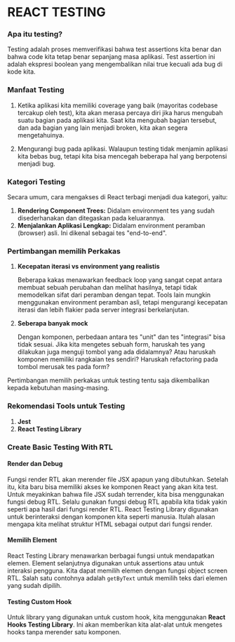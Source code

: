 # REACT TESTING

### Apa itu testing?

Testing adalah proses memverifikasi bahwa test assertions kita benar dan bahwa code kita tetap benar sepanjang masa aplikasi. Test assertion ini adalah ekspresi boolean yang mengembalikan nilai true kecuali ada bug di kode kita.

### Manfaat Testing

1. Ketika aplikasi kita memiliki coverage yang baik (mayoritas codebase tercakup oleh test), kita akan merasa percaya diri jika harus mengubah suatu bagian pada aplikasi kita. Saat kita mengubah bagian tersebut, dan ada bagian yang lain menjadi broken, kita akan segera mengetahuinya.

2. Mengurangi bug pada aplikasi. Walaupun testing tidak menjamin aplikasi kita bebas bug, tetapi kita bisa mencegah beberapa hal yang berpotensi menjadi bug.

### Kategori Testing

Secara umum, cara mengakses di React terbagi menjadi dua kategori, yaitu:

1. **Rendering Component Trees:** Didalam environment tes yang sudah disederhanakan dan ditegaskan pada keluarannya.
2. **Menjalankan Aplikasi Lengkap:** Didalam environment peramban (browser) asli. Ini dikenal sebagai tes "end-to-end".

### Pertimbangan memilih Perkakas

1. **Kecepatan iterasi vs environment yang realistis**

    Beberapa kakas menawarkan feedback loop yang sangat cepat antara membuat sebuah perubahan dan melihat hasilnya, tetapi tidak memodelkan sifat dari peramban dengan tepat. Tools lain mungkin menggunakan environment peramban asli, tetapi mengurangi kecepatan iterasi dan lebih flakier pada server integrasi berkelanjutan.

2. **Seberapa banyak mock**

    Dengan komponen, perbedaan antara tes "unit" dan tes "integrasi" bisa tidak sesuai. Jika kita mengetes sebuah form, haruskah tes yang dilakukan juga menguji tombol yang ada didalamnya? Atau haruskah komponen memiliki rangkaian tes sendiri? Haruskah refactoring pada tombol merusak tes pada form?

Pertimbangan memilih perkakas untuk testing tentu saja dikembalikan kepada kebutuhan masing-masing.

### Rekomendasi Tools untuk Testing

1. **Jest**
2. **React Testing Library**

### Create Basic Testing With RTL

#### Render dan Debug

Fungsi render RTL akan merender file JSX apapun yang dibutuhkan. Setelah itu, kita baru bisa memiliki akses ke komponen React yang akan kita test. Untuk meyakinkan bahwa file JSX sudah terrender, kita bisa menggunakan fungsi debug RTL. Selalu gunakan fungsi debug RTL apabila kita tidak yakin seperti apa hasil dari fungsi render RTL. React Testing Library digunakan untuk berinteraksi dengan komponen kita seperti manusia. Itulah alasan mengapa kita melihat struktur HTML sebagai output dari fungsi render.

#### Memilih Element

React Testing Library menawarkan berbagai fungsi untuk mendapatkan elemen. Element selanjutnya digunakan untuk assertions atau untuk interaksi pengguna. Kita dapat memilih elemen dengan fungsi object screen RTL. Salah satu contohnya adalah `getByText` untuk memilih teks dari elemen yang sudah dipilih.

#### Testing Custom Hook

Untuk library yang digunakan untuk custom hook, kita menggunakan **React Hooks Testing Library**. Ini akan memberikan kita alat-alat untuk mengetes hooks tanpa merender satu komponen.
